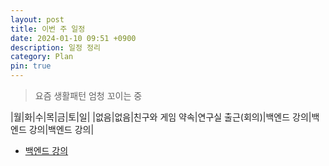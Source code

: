 ```yaml
---
layout: post
title: 이번 주 일정
date: 2024-01-10 09:51 +0900
description: 일정 정리
category: Plan
pin: true
---
```


> 요즘 생활패턴 엄청 꼬이는 중

|월|화|수|목|금|토|일|
|없음|없음|친구와 게임 약속|연구실 출근(회의)|백엔드 강의|백엔드 강의|백엔드 강의|

- [백엔드 강의](https://www.boostcourse.org/web326/joinLectures/28762)
